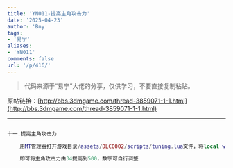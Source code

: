 ```yaml
---
title: 'YN011-提高主角攻击力'
date: '2025-04-23'
author: 'Bny'
tags:
- '易宁'
aliases:
- 'YN011'
comments: false
url: '/p/416/'
---
```


> 代码来源于“易宁”大佬的分享，仅供学习，不要直接复制粘贴。

原帖链接：[http://bbs.3dmgame.com/thread-3859071-1-1.html](http://bbs.3dmgame.com/thread-3859071-1-1.html)

---

```lua  

十一.提高主角攻击力

	用MT管理器打开游戏目录/assets/DLC0002/scripts/tuning.lua文件，将local wilson_attack = 34替换为local wilson_attack = 500

	即可将主角攻击力由34提高到500，数字可自行调整

```  

